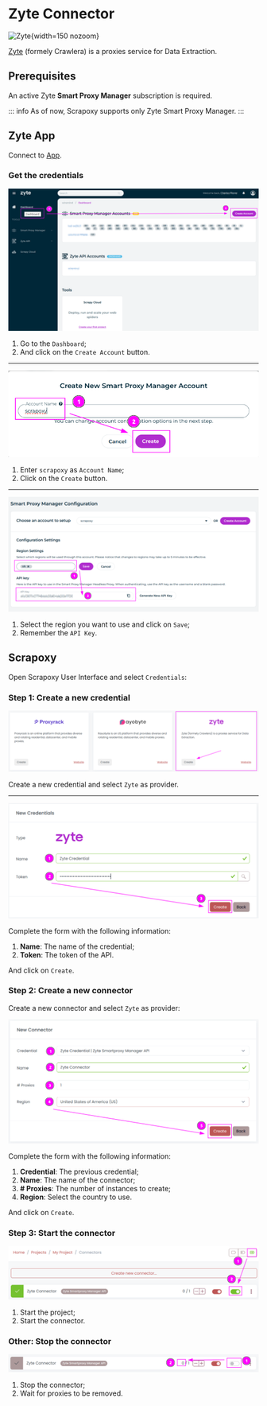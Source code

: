 # Zyte Connector

![Zyte](/assets/images/zyte.svg){width=150 nozoom}

[Zyte](https://app.zyte.com) (formely Crawlera) is a proxies service for Data Extraction.


## Prerequisites

An active Zyte **Smart Proxy Manager** subscription is required.

::: info
As of now, Scrapoxy supports only Zyte Smart Proxy Manager.
:::


## Zyte App

Connect to [App](https://app.zyte.com).


### Get the credentials

![Zyte Account Select](zyte_account_select.png)

1. Go to the `Dashboard`;
2. And click on the `Create Account` button.

---

![Zyte Account Create](zyte_account_create.png)

1. Enter `scrapoxy` as `Account Name`;
2. Click on the `Create` button.

---

![Zyte Account Token](zyte_account_token.png)

1. Select the region you want to use and click on `Save`;
2. Remember the `API Key`.


## Scrapoxy

Open Scrapoxy User Interface and select `Credentials`:


### Step 1: Create a new credential

![Credential Select](spx_credential_select.png)

Create a new credential and select `Zyte` as provider.

---

![Credential Form](spx_credential_create.png)

Complete the form with the following information:
1. **Name**: The name of the credential;
2. **Token**: The token of the API.

And click on `Create`.


### Step 2: Create a new connector

Create a new connector and select `Zyte` as provider:

![Connector Create](spx_connector_create.png)

Complete the form with the following information:
1. **Credential**: The previous credential;
2. **Name**: The name of the connector;
3. **# Proxies**: The number of instances to create;
4. **Region**: Select the country to use.

And click on `Create`.


### Step 3: Start the connector

![Connector Start](spx_connector_start.png)

1. Start the project;
2. Start the connector.


### Other: Stop the connector

![Connector Stop](spx_connector_stop.png)

1. Stop the connector;
2. Wait for proxies to be removed.
